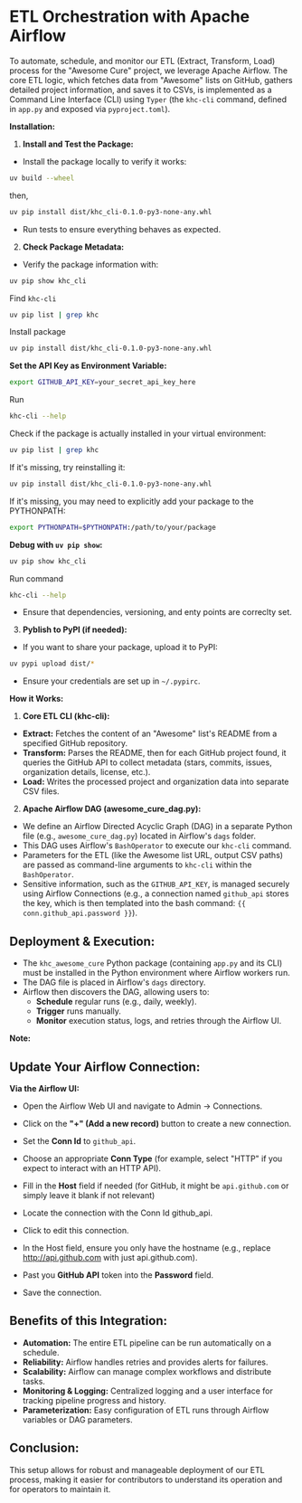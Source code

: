 # ETL Orchestration with Apache Airflow

To automate, schedule, and monitor our ETL (Extract, Transform, Load) process for the "Awesome Cure" project, we leverage Apache Airflow. The core ETL logic, which fetches data from "Awesome" lists on GitHub, gathers detailed project information, and saves it to CSVs, is implemented as a Command Line Interface (CLI) using `Typer` (the `khc-cli` command, defined in `app.py` and exposed via `pyproject.toml`).

**Installation:**

1. **Install and Test the Package:**

* Install the package locally to verify it works:

```bash
uv build --wheel
```
then,

```bash
uv pip install dist/khc_cli-0.1.0-py3-none-any.whl
```

* Run tests to ensure everything behaves as expected.

2. **Check Package Metadata:**

* Verify the package information with:

```bash
uv pip show khc_cli
```

Find `khc-cli`

```bash
uv pip list | grep khc
```

Install package

```bash
uv pip install dist/khc_cli-0.1.0-py3-none-any.whl
```

**Set the API Key as Environment Variable:**

```bash
export GITHUB_API_KEY=your_secret_api_key_here
```

Run

```bash
khc-cli --help
```

Check if the package is actually installed in your virtual environment:

```bash
uv pip list | grep khc
```

If it's missing, try reinstalling it:

```bash
uv pip install dist/khc_cli-0.1.0-py3-none-any.whl
```

If it's missing, you may need to explicitly add your package to the PYTHONPATH:

```bash
export PYTHONPATH=$PYTHONPATH:/path/to/your/package
```

**Debug with `uv pip show`:**

```bash
uv pip show khc_cli
```

Run command

```bash
khc-cli --help
```


* Ensure that dependencies, versioning, and enty points are correclty set.

3. **Pyblish to PyPI (if needed):**

* If you want to share your package, upload it to PyPI:

```bash
uv pypi upload dist/*
```

* Ensure your credentials are set up in `~/.pypirc`.

**How it Works:**

1. **Core ETL CLI (khc-cli):**

* **Extract:** Fetches the content of an "Awesome" list's README from a specified GitHub repository.
* **Transform:** Parses the README, then for each GitHub project found, it queries the GitHub API to collect metadata (stars, commits, issues, organization details, license, etc.).
* **Load:** Writes the processed project and organization data into separate CSV files.

2. **Apache Airflow DAG (awesome_cure_dag.py):**

* We define an Airflow Directed Acyclic Graph (DAG) in a separate Python file (e.g., `awesome_cure_dag.py`) located in Airflow's `dags` folder.
* This DAG uses Airflow's `BashOperator` to execute our `khc-cli` command.
* Parameters for the ETL (like the Awesome list URL, output CSV paths) are passed as command-line arguments to `khc-cli` within the `BashOperator`.
* Sensitive information, such as the `GITHUB_API_KEY`, is managed securely using Airflow Connections (e.g., a connection named `github_api` stores the key, which is then templated into the bash command: `{{ conn.github_api.password }}`).

## Deployment & Execution:

* The `khc_awesome_cure` Python package (containing `app.py` and its CLI) must be installed in the Python environment where Airflow workers run.
* The DAG file is placed in Airflow's `dags` directory.
* Airflow then discovers the DAG, allowing users to:
    - **Schedule** regular runs (e.g., daily, weekly).
    - **Trigger** runs manually.
    - **Monitor** execution status, logs, and retries through the Airflow UI.

**Note:**

## Update Your Airflow Connection:

**Via the Airflow UI:**

- Open the Airflow Web UI and navigate to Admin → Connections.

- Click on the **"+" (Add a new record)** button to create a new connection.

- Set the **Conn Id** to `github_api`.

- Choose an appropriate **Conn Type** (for example, select "HTTP" if you expect to interact with an HTTP API).

- Fill in the **Host** field if needed (for GitHub, it might be `api.github.com` or simply leave it blank if not relevant)

- Locate the connection with the Conn Id github_api.

- Click to edit this connection.

- In the Host field, ensure you only have the hostname (e.g., replace http://api.github.com with just api.github.com).

- Past you **GitHub API** token into the **Password** field.

- Save the connection.

## Benefits of this Integration:

* **Automation:** The entire ETL pipeline can be run automatically on a schedule.
* **Reliability:** Airflow handles retries and provides alerts for failures.
* **Scalability:** Airflow can manage complex workflows and distribute tasks.
* **Monitoring & Logging:** Centralized logging and a user interface for tracking pipeline progress and history.
* **Parameterization:** Easy configuration of ETL runs through Airflow variables or DAG parameters.

## Conclusion:

This setup allows for robust and manageable deployment of our ETL process, making it easier for contributors to understand its operation and for operators to maintain it.

